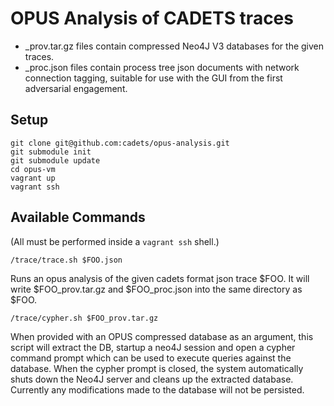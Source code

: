 # OPUS Analysis of CADETS traces

* _prov.tar.gz files contain compressed Neo4J V3 databases for the given traces.
* _proc.json files contain process tree json documents with network connection tagging, suitable for use with the GUI from the first adversarial engagement.

## Setup
```
git clone git@github.com:cadets/opus-analysis.git 
git submodule init
git submodule update
cd opus-vm
vagrant up
vagrant ssh
```

## Available Commands
(All must be performed inside a `vagrant ssh` shell.)
```
/trace/trace.sh $FOO.json
```
Runs an opus analysis of the given cadets format json trace $FOO. It will write $FOO\_prov.tar.gz and $FOO\_proc.json into the same directory as $FOO.


```
/trace/cypher.sh $FOO_prov.tar.gz
```
When provided with an OPUS compressed database as an argument, this script will extract the DB, startup a neo4J session and open a cypher command prompt which can be used to execute queries against the database. When the cypher prompt is closed, the system automatically shuts down the Neo4J server and cleans up the extracted database. Currently any modifications made to the database will not be persisted.
